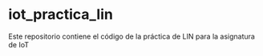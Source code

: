 # iot_practica_lin
Este repositorio contiene el código de la práctica de LIN para la asignatura de IoT
